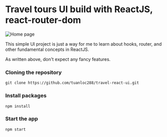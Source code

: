 # Travel tours UI build with ReactJS, react-router-dom

![Home page](https://res.cloudinary.com/dbiliw2ja/image/upload/v1689407849/homePage_mxhlsc.png)

This simple UI project is just a way for me to learn about hooks, router, and other fundamental concepts in ReactJS.

As written above, don't expect any fancy features.

### Cloning the repository

```shell
git clone https://github.com/tuanloc288/travel-react-ui.git
```

### Install packages

```shell
npm install
```

### Start the app

```shell
npm start
```